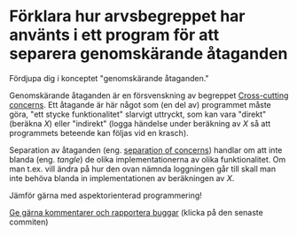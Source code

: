 # Förklara hur arvsbegreppet har använts i ett program för att separera genomskärande åtaganden

Fördjupa dig i konceptet "genomskärande åtaganden."

Genomskärande åtaganden är en försvenskning av begreppet
[Cross-cutting concerns](http://en.wikipedia.org/wiki/Cross-cutting_concern).
Ett åtagande är här något som (en del av) programmet måste göra,
"ett stycke funktionalitet" slarvigt uttryckt, som kan vara
"direkt" (beräkna *X*) eller "indirekt" (logga händelse under
beräkning av *X* så att programmets beteende kan följas vid en
krasch).

Separation av åtaganden (eng.
[separation of concerns](http://en.wikipedia.org/wiki/Separation_of_concerns))
handlar om att inte blanda (eng. *tangle*) de olika
implementationerna av olika funktionalitet. Om man t.ex. vill
ändra på hur den ovan nämnda loggningen går till skall man inte
behöva blanda in implementationen av beräkningen av *X*.

Jämför gärna med aspektorienterad programmering!

[Ge gärna kommentarer och rapportera buggar](https://github.com/IOOPM-UU/achievements/commits/master/B6.md) (klicka på den senaste commiten)
